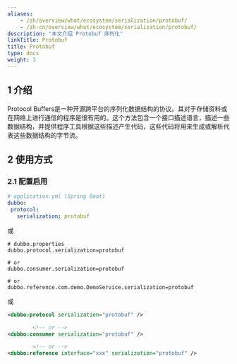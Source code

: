 ```yaml
---
aliases:
    - /zh/overview/what/ecosystem/serialization/protobuf/
    - /zh-cn/overview/what/ecosystem/serialization/protobuf/
description: "本文介绍 Protobuf 序列化"
linkTitle: Protobuf
title: Protobuf
type: docs
weight: 3
---
```





## 1 介绍

Protocol Buffers是一种开源跨平台的序列化数据结构的协议。其对于存储资料或在网络上进行通信的程序是很有用的。这个方法包含一个接口描述语言，描述一些数据结构，并提供程序工具根据这些描述产生代码，这些代码将用来生成或解析代表这些数据结构的字节流。

## 2 使用方式

### 2.1 配置启用


```yaml
# application.yml (Spring Boot)
dubbo:
 protocol:
   serialization: protobuf
```
或
```properties
# dubbo.properties
dubbo.protocol.serialization=protobuf

# or
dubbo.consumer.serialization=protobuf

# or
dubbo.reference.com.demo.DemoService.serialization=protobuf
```
或
```xml
<dubbo:protocol serialization="protobuf" />

        <!-- or -->
<dubbo:consumer serialization="protobuf" />

        <!-- or -->
<dubbo:reference interface="xxx" serialization="protobuf" />
```
